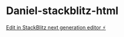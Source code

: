 # Daniel-stackblitz-html

[Edit in StackBlitz next generation editor ⚡️](https://stackblitz.com/~/github.com/DanielMoura1012/Daniel-stackblitz-html)